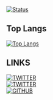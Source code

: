[![Status](https://github-readme-stats.vercel.app/api?username=kok3shidoll&count_private=true&show_icons=true)](https://github.com/kok3shidoll) 

## Top Langs
[![Top Langs](https://github-readme-stats.vercel.app/api/top-langs/?username=kok3shidoll&layout=compact&theme=midnight-purple)](https://github.com/kok3shidoll) 

## LINKS
[![TWITTER](https://img.shields.io/twitter/follow/dora2ios?label=Twitter&logo=twitter&style=flat)](https://www.twitter.com/dora2ios)  
[![TWITTER](https://img.shields.io/twitter/follow/kok3shidoll?label=Twitter&logo=twitter&style=flat)](https://www.twitter.com/kok3shidoll)  
[![GITHUB](https://img.shields.io/github/followers/kok3shidoll?label=GitHub&logo=github&style=flat)](https://github.com/kok3shidoll)  
